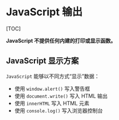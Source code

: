 # JavaScript 输出

[TOC]

**JavaScript 不提供任何内建的打印或显示函数。**



## JavaScript 显示方案

`JavaScript` 能够以不同方式“显示”数据：

- 使用 `window.alert()` 写入警告框
- 使用 `document.write()` 写入 HTML 输出
- 使用 `innerHTML` 写入 HTML 元素
- 使用 `console.log()` 写入浏览器控制台



